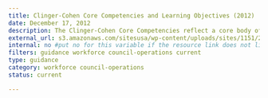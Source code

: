 ```yaml
---
title: Clinger-Cohen Core Competencies and Learning Objectives (2012)
date: December 17, 2012
description: The Clinger-Cohen Core Competencies reflect a core body of 12 competency areas identified by the Federal CIO Council in 2012 as fundamental to the effective management of federal technology resources.
external_url: s3.amazonaws.com/sitesusa/wp-content/uploads/sites/1151/2016/10/2012-Learning-Objectives-Final.pdf
internal: no #put no for this variable if the resource link does not live on CIO.gov
filters: guidance workforce council-operations current
type: guidance
category: workforce council-operations
status: current

---
```

